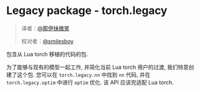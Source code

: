 # Legacy package - torch.legacy

> 译者：[@那伊抹微笑](https://github.com/wangyangting)
> 
> 校对者：[@smilesboy](https://github.com/smilesboy)

包含从 Lua torch 移植的代码的包.

为了能够与现有的模型一起工作, 并简化当前 Lua torch 用户的过渡, 我们特意创建了这个包. 您可以在 `torch.legacy.nn` 中找到 `nn` 代码, 并在 `torch.legacy.optim` 中进行 `optim` 优化. 该 API 应该完适配 Lua torch.